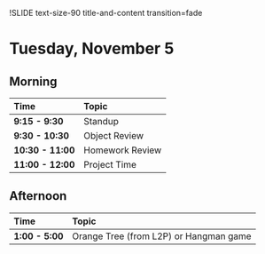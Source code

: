 !SLIDE text-size-90 title-and-content transition=fade

Tuesday, November 5
==================

## Morning

| Time              | Topic           |
:-------------------|:----------------|
| **9:15 - 9:30**   | Standup         |
| **9:30 - 10:30**  | Object Review   |
| **10:30 - 11:00** | Homework Review |
| **11:00 - 12:00** | Project Time    |

## Afternoon

| Time            | Topic                                   |
:-----------------|:----------------------------------------|
| **1:00 - 5:00** | Orange Tree (from L2P) or Hangman game  |


